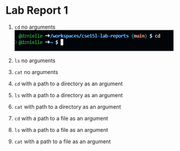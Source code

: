 # Lab Report 1

1. `cd` no arguments ![Image](cd1.png)

2. `ls` no arguments

3. `cat` no arguments

4. `cd` with a path to a directory as an argument

5. `ls` with a path to a directory as an argument

6. `cat` with path to a directory as an argument

7. `cd` with a path to a file as an argument

8. `ls` with a path to a file as an argument

9. `cat` with a path to a file as an argument
